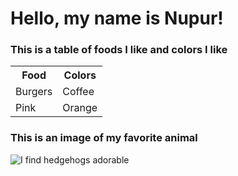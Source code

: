 # Hello, my name is Nupur! 

### This is a table of foods I like and colors I like

<table>
  <tr>
    <th>Food</th>
    <th>Colors</th>
  </tr>
  <tr>
    <td>Burgers</td>
    <td>Coffee</td>
  </tr>
  <tr>
    <td>Pink</td>
    <td>Orange</td>
  </tr>
</table>

### This is an image of my favorite animal

<img src="[https://hips.hearstapps.com/hmg-prod.s3.amazonaws.com/images/lionel-animals-to-follow-on-instagram-1568319926.jpg?crop=0.922xw:0.738xh;0.0555xw,0.142xh&resize=640:*)" alt=" I find hedgehogs adorable">

